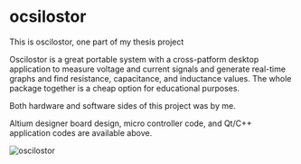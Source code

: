 # ocsilostor
This is oscilostor, one part of my thesis project

Oscilostor is a great portable system with a cross-patform desktop application to measure voltage and current signals and generate real-time graphs and find resistance, capacitance, and inductance values. The whole package together is a cheap option for educational purposes.

Both hardware and software sides of this project was by me.

Altium designer board design, micro controller code, and Qt/C++ application codes are available above.

![oscilostor](https://github.com/aminAghayani/ocsilostor/assets/47675705/b340fdc0-3b88-4ea3-b0e4-b7efb7dc6c73)
